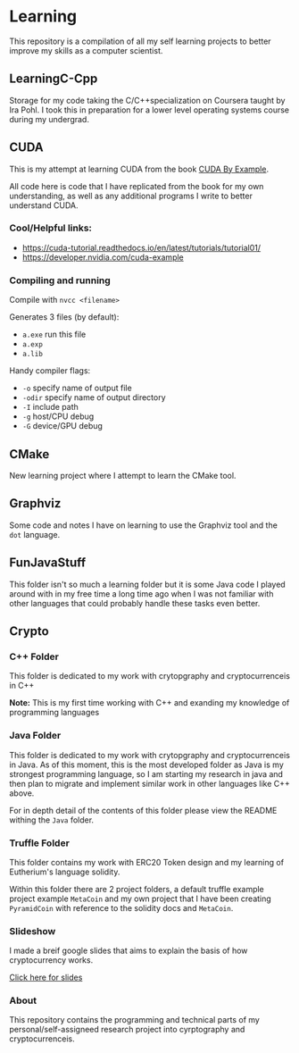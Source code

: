 # Learning

This repository is a compilation of all my self learning projects to better improve my skills as a computer scientist.

## LearningC-Cpp

Storage for my code taking the C/C++specialization on Coursera taught by Ira Pohl. I took this in preparation for a lower level operating systems course during my undergrad.

## CUDA

This is my attempt at learning CUDA from the book [CUDA By Example](https://edoras.sdsu.edu/~mthomas/docs/cuda/cuda_by_example.book.pdf).

All code here is code that I have replicated from the book for my own understanding, as well as any additional programs I write to better understand CUDA.

### Cool/Helpful links:
- https://cuda-tutorial.readthedocs.io/en/latest/tutorials/tutorial01/
- https://developer.nvidia.com/cuda-example

### Compiling and running

Compile with `nvcc <filename>`

Generates 3 files (by default):
- `a.exe` run this file
- `a.exp`
- `a.lib`

Handy compiler flags:
- `-o` specify name of output file
- `-odir` specify name of output directory
- `-I` include path
- `-g` host/CPU debug
- `-G` device/GPU debug

## CMake

New learning project where I attempt to learn the CMake tool.

## Graphviz

Some code and notes I have on learning to use the Graphviz tool and the `dot` language.

## FunJavaStuff

This folder isn't so much a learning folder but it is some Java code I played around with in my free time a long time ago when I was not familiar with other languages that could probably handle these tasks even better.

## Crypto

### C++ Folder

This folder is dedicated to my work with crytopgraphy and cryptocurrenceis in C++

**Note:** This is my first time working with C++ and exanding my knowledge of programming languages

### Java Folder

This folder is dedicated to my work with crytopgraphy and cryptocurrenceis in Java.
As of this moment, this is the most developed folder as Java is my strongest programming language, so I am starting my research in java and then plan to migrate and implement similar work in other languages like C++ above.

For in depth detail of the contents of this folder please view the README withing the `Java` folder.

### Truffle Folder

This folder contains my work with ERC20 Token design and my learning of Eutherium's language solidity.

Within this folder there are 2 project folders, a default truffle example project example `MetaCoin` and my own project that I have been creating `PyramidCoin` with reference to the solidity docs and `MetaCoin`.

### Slideshow

I made a breif google slides that aims to explain the basis of how cryptocurrency works.

[Click here for slides](https://docs.google.com/presentation/d/1A-kybBkG2lw1iO6qyywTAImklQ_yI9XctO-q7yy05p0/edit?usp=sharing)
<!-- <a rel='nofollow' href='https://www.qr-code-generator.com' border='0' style='cursor:default'><img src='https://chart.googleapis.com/chart?cht=qr&chl=https%3A%2F%2Fdocs.google.com%2Fpresentation%2Fd%2F1A-kybBkG2lw1iO6qyywTAImklQ_yI9XctO-q7yy05p0%2Fedit%3Fusp%3Dsharing&chs=180x180&choe=UTF-8&chld=L|2' alt=''></a> -->

### About

This repository contains the programming and technical parts of my personal/self-assigneed research project into cyrptography and cryptocurrenceis.


